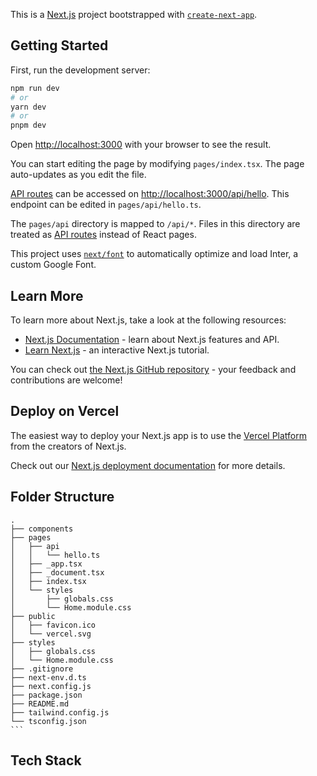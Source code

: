 This is a [Next.js](https://nextjs.org/) project bootstrapped with [`create-next-app`](https://github.com/vercel/next.js/tree/canary/packages/create-next-app).

## Getting Started

First, run the development server:

```bash
npm run dev
# or
yarn dev
# or
pnpm dev
```

Open [http://localhost:3000](http://localhost:3000) with your browser to see the result.

You can start editing the page by modifying `pages/index.tsx`. The page auto-updates as you edit the file.

[API routes](https://nextjs.org/docs/api-routes/introduction) can be accessed on [http://localhost:3000/api/hello](http://localhost:3000/api/hello). This endpoint can be edited in `pages/api/hello.ts`.

The `pages/api` directory is mapped to `/api/*`. Files in this directory are treated as [API routes](https://nextjs.org/docs/api-routes/introduction) instead of React pages.

This project uses [`next/font`](https://nextjs.org/docs/basic-features/font-optimization) to automatically optimize and load Inter, a custom Google Font.

## Learn More

To learn more about Next.js, take a look at the following resources:

- [Next.js Documentation](https://nextjs.org/docs) - learn about Next.js features and API.
- [Learn Next.js](https://nextjs.org/learn) - an interactive Next.js tutorial.

You can check out [the Next.js GitHub repository](https://github.com/vercel/next.js/) - your feedback and contributions are welcome!

## Deploy on Vercel

The easiest way to deploy your Next.js app is to use the [Vercel Platform](https://vercel.com/new?utm_medium=default-template&filter=next.js&utm_source=create-next-app&utm_campaign=create-next-app-readme) from the creators of Next.js.

Check out our [Next.js deployment documentation](https://nextjs.org/docs/deployment) for more details.


## Folder Structure
    .
    ├── components
    ├── pages
    │   ├── api
    │   │   └── hello.ts
    │   ├── _app.tsx
    │   ├── _document.tsx
    │   ├── index.tsx
    │   └── styles
    │       ├── globals.css
    │       └── Home.module.css
    ├── public
    │   ├── favicon.ico
    │   └── vercel.svg
    ├── styles
    │   ├── globals.css
    │   └── Home.module.css
    ├── .gitignore
    ├── next-env.d.ts
    ├── next.config.js
    ├── package.json
    ├── README.md
    ├── tailwind.config.js
    └── tsconfig.json
    ```

## Tech Stack

